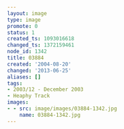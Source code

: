 ```yaml
---
layout: image
type: image
promote: 0
status: 1
created_ts: 1093016618
changed_ts: 1372159461
node_id: 1342
title: 03884
created: '2004-08-20'
changed: '2013-06-25'
aliases: []
tags:
- 2003/12 - December 2003
- Heaphy Track
images:
- - src: image/images/03884-1342.jpg
    name: 03884-1342.jpg
---
```



